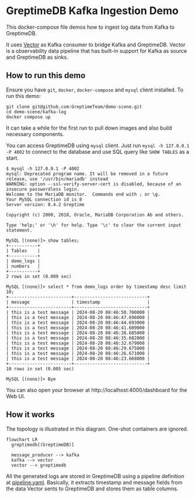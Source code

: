 # GreptimeDB Kafka Ingestion Demo

This docker-compose file demos how to ingest log data from Kafka to GreptimeDB.

It uses [Vector](https://vector.dev) as Kafka consumer to bridge Kafka and
GreptimeDB. Vector is a observability data pipeline that has built-in support
for Kafka as source and GreptimeDB as sinks.

## How to run this demo

Ensure you have `git`, `docker`, `docker-compose` and `mysql` client
installed. To run this demo:

```shell
git clone git@github.com:GreptimeTeam/demo-scene.git
cd demo-scene/kafka-log
docker compose up
```

It can take a while for the first run to pull down images and also build
necessary components.

You can access GreptimeDB using `mysql` client. Just run `mysql -h 127.0.0.1 -P
4002` to connect to the database and use SQL query like `SHOW TABLES` as a
start.

```
$ mysql -h 127.0.0.1 -P 4002
mysql: Deprecated program name. It will be removed in a future release, use '/usr/bin/mariadb' instead
WARNING: option --ssl-verify-server-cert is disabled, because of an insecure passwordless login.
Welcome to the MariaDB monitor.  Commands end with ; or \g.
Your MySQL connection id is 8
Server version: 8.4.2 Greptime

Copyright (c) 2000, 2018, Oracle, MariaDB Corporation Ab and others.

Type 'help;' or '\h' for help. Type '\c' to clear the current input statement.

MySQL [(none)]> show tables;
+-----------+
| Tables    |
+-----------+
| demo_logs |
| numbers   |
+-----------+
2 rows in set (0.009 sec)

MySQL [(none)]> select * from demo_logs order by timestamp desc limit 10;
+------------------------+----------------------------+
| message                | timestamp                  |
+------------------------+----------------------------+
| this is a test message | 2024-08-20 08:46:50.700000 |
| this is a test message | 2024-08-20 08:46:47.696000 |
| this is a test message | 2024-08-20 08:46:44.693000 |
| this is a test message | 2024-08-20 08:46:41.689000 |
| this is a test message | 2024-08-20 08:46:38.685000 |
| this is a test message | 2024-08-20 08:46:35.682000 |
| this is a test message | 2024-08-20 08:46:32.679000 |
| this is a test message | 2024-08-20 08:46:29.675000 |
| this is a test message | 2024-08-20 08:46:26.671000 |
| this is a test message | 2024-08-20 08:46:23.668000 |
+------------------------+----------------------------+
10 rows in set (0.005 sec)

MySQL [(none)]> Bye
```

You can also open your browser at http://localhost:4000/dashboard for the Web UI.

## How it works

The topology is illustrated in this diagram. One-shot containers are ignored.

```mermaid
flowchart LR
  greptimedb[(GreptimeDB)]

  message_producer --> kafka
  kafka --> vector
  vector --> greptimedb
```

All the generated logs are stored in GreptimeDB using a pipeline definition at
[pipeline.yaml](./config_data/pipeline.yaml). Basically, it extracts timestamp
and message fields from the data Vector sents to GreptimeDB and stores them as
table columns.
